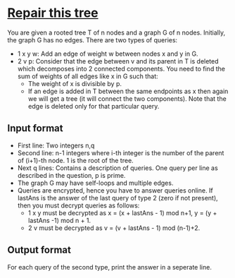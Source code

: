 # [Repair this tree][link]

You are given a rooted tree T of n nodes and a graph G of n nodes. Initially, the graph G has no edges. There are two types of queries:

- 1 x y w: Add an edge of weight w between nodes x and y in G.
- 2 v p: Consider that the edge between v and its parent in T is deleted which decomposes into 2 connected components. You need to find the sum of weights of all edges like x in G such that:
  - The weight of x is divisible by p.
  - If an edge is added in T between the same endpoints as x then again we will get a tree (it will connect the two components). Note that the edge is deleted only for that particular query.

## Input format

- First line: Two integers n,q
- Second line: n-1 integers where i-th integer is the number of the parent of (i+1)-th node. 1 is the root of the tree.
- Next q lines: Contains a description of queries. One query per line as described in the question, p is prime.
- The graph G may have self-loops and multiple edges.
- Queries are encrypted, hence you have to answer queries online. If lastAns is the answer of the last query of type 2 (zero if not present), then you must decrypt queries as follows:
  - 1 x y must be decrypted as x = (x + lastAns - 1) mod n+1, y = (y + lastAns -1) mod n + 1.
  - 2 v must be decrypted as v = (v + lastAns - 1) mod (n-1)+2.

## Output format

For each query of the second type, print the answer in a seperate line.

[link]: https://www.hackerearth.com/practice/data-structures/advanced-data-structures/segment-trees/practice-problems/algorithm/repair-tree-339749d4/
